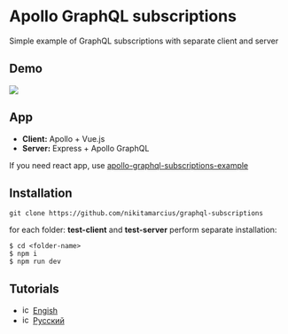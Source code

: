 # Apollo GraphQL subscriptions
Simple example of GraphQL subscriptions with separate client and server

## Demo
![](https://github.com/nikitamarcius/graphql-subscriptions/blob/master/subscriptions.gif)

## App
* **Client:** Apollo + Vue.js
* **Server:** Express + Apollo GraphQL

If you need react app, use [apollo-graphql-subscriptions-example](https://github.com/bmsantos/apollo-graphql-subscriptions-example)

## Installation
```
git clone https://github.com/nikitamarcius/graphql-subscriptions
```
for each folder: **test-client** and **test-server** perform separate installation:

```
$ cd <folder-name>
$ npm i
$ npm run dev
```

## Tutorials 
- <img src="https://cdn-static-1.medium.com/_/fp/icons/favicon-medium.TAS6uQ-Y7kcKgi0xjcYHXw.ico" alt="icon" width="15" height="15"/>  [Engish](https://medium.com/animus/tutorial-graphql-subscriptions-for-real-time-app-96901e4d8258)
- <img src="https://cdn-static-1.medium.com/_/fp/icons/favicon-medium.TAS6uQ-Y7kcKgi0xjcYHXw.ico" alt="icon" width="15" height="15"/>  [Русский](https://medium.com/animus/tutorial-graphql-subscriptions-ru-3e75153441e4)
